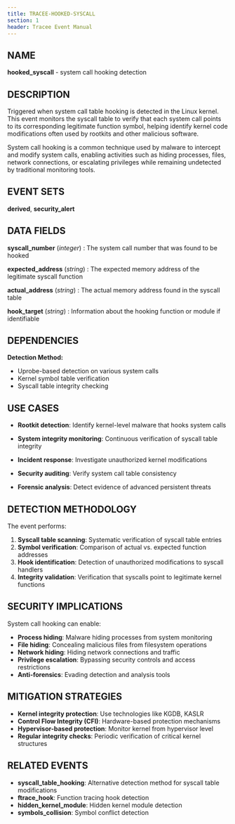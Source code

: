 ```yaml
---
title: TRACEE-HOOKED-SYSCALL
section: 1
header: Tracee Event Manual
---
```


## NAME

**hooked_syscall** - system call hooking detection

## DESCRIPTION

Triggered when system call table hooking is detected in the Linux kernel. This event monitors the syscall table to verify that each system call points to its corresponding legitimate function symbol, helping identify kernel code modifications often used by rootkits and other malicious software.

System call hooking is a common technique used by malware to intercept and modify system calls, enabling activities such as hiding processes, files, network connections, or escalating privileges while remaining undetected by traditional monitoring tools.

## EVENT SETS

**derived**, **security_alert**

## DATA FIELDS

**syscall_number** (*integer*)
: The system call number that was found to be hooked

**expected_address** (*string*)
: The expected memory address of the legitimate syscall function

**actual_address** (*string*)
: The actual memory address found in the syscall table

**hook_target** (*string*)
: Information about the hooking function or module if identifiable

## DEPENDENCIES

**Detection Method:**

- Uprobe-based detection on various system calls
- Kernel symbol table verification
- Syscall table integrity checking

## USE CASES

- **Rootkit detection**: Identify kernel-level malware that hooks system calls

- **System integrity monitoring**: Continuous verification of syscall table integrity

- **Incident response**: Investigate unauthorized kernel modifications

- **Security auditing**: Verify system call table consistency

- **Forensic analysis**: Detect evidence of advanced persistent threats

## DETECTION METHODOLOGY

The event performs:

1. **Syscall table scanning**: Systematic verification of syscall table entries
2. **Symbol verification**: Comparison of actual vs. expected function addresses
3. **Hook identification**: Detection of unauthorized modifications to syscall handlers
4. **Integrity validation**: Verification that syscalls point to legitimate kernel functions

## SECURITY IMPLICATIONS

System call hooking can enable:

- **Process hiding**: Malware hiding processes from system monitoring
- **File hiding**: Concealing malicious files from filesystem operations
- **Network hiding**: Hiding network connections and traffic
- **Privilege escalation**: Bypassing security controls and access restrictions
- **Anti-forensics**: Evading detection and analysis tools

## MITIGATION STRATEGIES

- **Kernel integrity protection**: Use technologies like KGDB, KASLR
- **Control Flow Integrity (CFI)**: Hardware-based protection mechanisms
- **Hypervisor-based protection**: Monitor kernel from hypervisor level
- **Regular integrity checks**: Periodic verification of critical kernel structures

## RELATED EVENTS

- **syscall_table_hooking**: Alternative detection method for syscall table modifications
- **ftrace_hook**: Function tracing hook detection
- **hidden_kernel_module**: Hidden kernel module detection
- **symbols_collision**: Symbol conflict detection